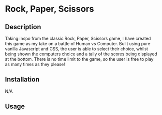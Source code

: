 # Rock, Paper, Scissors


## Description

Taking inspo from the classic Rock, Paper, Scissors game, I have created this game as my take on a battle of Human vs Computer. Built using pure vanilla Javascript and CSS, the user is able to select their choice, whilst being shown the computers choice and a tally of the scores being displayed at the bottom. There is no time limit to the game, so the user is free to play as many times as they please!


## Installation

N/A


## Usage
